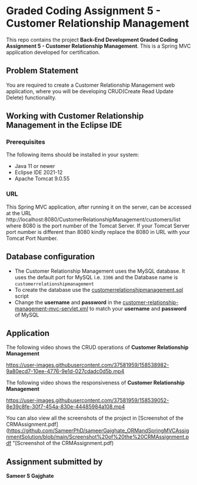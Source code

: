 # Graded Coding Assignment 5 - Customer Relationship Management

This repo contains the project **Back-End Development Graded Coding Assignment 5 - Customer Relationship Management**. This is a  Spring MVC application developed for certification.


## Problem Statement
You are required to create a Customer Relationship Management web application, where you will be developing CRUD(Create Read Update Delete) functionality.


## Working with Customer Relationship Management in the Eclipse IDE

### Prerequisites
The following items should be installed in your system:
* Java 11 or newer
* Eclipse IDE 2021-12
* Apache Tomcat 9.0.55

### URL
This Spring MVC application, after running it on the server, can be accessed at the URL http://localhost:8080/CustomerRelationshipManagement/customers/list where 8080 is the port number of the Tomcat Server. If your Tomcat Server port number is different than 8080 kindly replace the 8080 in URL with your Tomcat Port Number.


## Database configuration

- The Customer Relationship Management uses the MySQL database. It uses the default port for MySQL i.e. `3306` and the Database name is `customerrelationshipmanagement`
- To create the database use the [customerrelationshipmanagement.sql](https://github.com/SameerPhD/sameerGajghate_ORMandSpringMVCAssignmentSolution/blob/main/customerrelationshipmanagement.sql "customerrelationshipmanagement.sql") script
- Change the **username** and **password** in the [customer-relationship-management-mvc-servlet.xml](https://github.com/SameerPhD/sameerGajghate_ORMandSpringMVCAssignmentSolution/blob/main/CustomerRelationshipManagement/src/main/webapp/WEB-INF/customer-relationship-management-mvc-servlet.xml "customer-relationship-management-mvc-servlet.xml") to match your **username** and **password** of MySQL


## Application

The following video shows the CRUD operations of **Customer Relationship Management**

https://user-images.githubusercontent.com/37581959/158538982-9a80ecd7-10ee-4776-9e1d-027cdadc0d5b.mp4



The following video shows the responsiveness of **Customer Relationship Management**


https://user-images.githubusercontent.com/37581959/158539052-8e39c8fe-30f7-454a-830e-44485984a108.mp4


You can also view all the screenshots of the project in [Screenshot of the CRMAssignment.pdf](https://github.com/SameerPhD/sameerGajghate_ORMandSpringMVCAssignmentSolution/blob/main/Screenshot%20of%20the%20CRMAssignment.pdf "[Screenshot of the CRMAssignment.pdf)

## Assignment submitted by
**Sameer S Gajghate**
